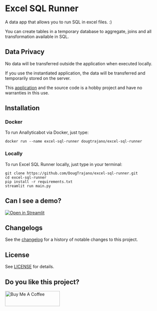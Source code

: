 # Excel SQL Runner

A data app that allows you to run SQL in excel files. :)

You can create tables in a temporary database to aggregate, joins and all transformation available in SQL.

## Data Privacy

No data will be transferred outside the application when executed locally.

If you use the instantiated application, the data will be transferred and temporarily stored on the server.

This [application](https://share.streamlit.io/dougtrajano/excel-sql-runner/main.py) and the source code is a hobby project and have no warranties in this use.

## Installation

### Docker

To run Anallyticabot via Docker, just type:

```
docker run --name excel-sql-runner dougtrajano/excel-sql-runner
```

### Locally

To run Excel SQL Runner locally, just type in your terminal:

```
git clone https://github.com/DougTrajano/excel-sql-runner.git
cd excel-sql-runner
pip install -r requirements.txt
streamlit run main.py
```

## Can I see a demo?

[![Open in Streamlit](https://static.streamlit.io/badges/streamlit_badge_black_white.svg)](https://share.streamlit.io/dougtrajano/excel-sql-runner/main.py)

## Changelogs

See the [changelog](CHANGELOG.md) for a history of notable changes to this project.

## License

See [LICENSE](LICENSE) for details.

## Do you like this project?

<a href="https://www.buymeacoffee.com/dougtrajano" target="_blank"><img src="https://cdn.buymeacoffee.com/buttons/v2/default-yellow.png" alt="Buy Me A Coffee" width="180" height="50" ></a>